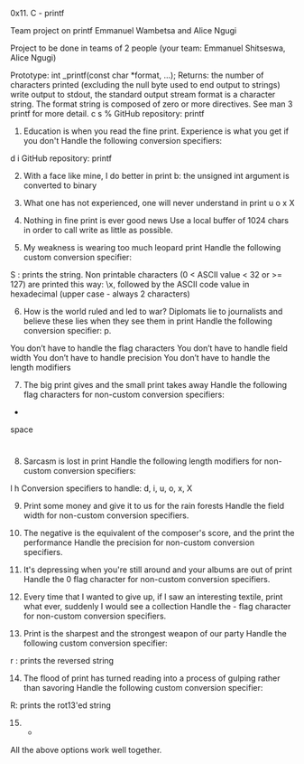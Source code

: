 0x11. C - printf

Team project on printf
Emmanuel Wambetsa and Alice Ngugi

Project to be done in teams of 2 people (your team: Emmanuel Shitseswa, Alice Ngugi)

Prototype: int _printf(const char *format, ...);
Returns: the number of characters printed (excluding the null byte used to end output to strings)
write output to stdout, the standard output stream
format is a character string. The format string is composed of zero or more directives. See man 3 printf for more detail.
c
s
%
GitHub repository: printf
    
1. Education is when you read the fine print. Experience is what you get if you don't
Handle the following conversion specifiers:

d
i
GitHub repository: printf
    
2. With a face like mine, I do better in print
b: the unsigned int argument is converted to binary
    
3. What one has not experienced, one will never understand in print
u
o
x
X
    
4. Nothing in fine print is ever good news
Use a local buffer of 1024 chars in order to call write as little as possible.
    
5. My weakness is wearing too much leopard print
Handle the following custom conversion specifier:

S : prints the string.
Non printable characters (0 < ASCII value < 32 or >= 127) are printed this way: \x, followed by the ASCII code value in hexadecimal (upper case - always 2 characters)

6. How is the world ruled and led to war? Diplomats lie to journalists and believe these lies when they see them in print
Handle the following conversion specifier: p.

You don’t have to handle the flag characters
You don’t have to handle field width
You don’t have to handle precision
You don’t have to handle the length modifiers
    
7. The big print gives and the small print takes away
Handle the following flag characters for non-custom conversion specifiers:

+
space
#
    
8. Sarcasm is lost in print
Handle the following length modifiers for non-custom conversion specifiers:

l
h
Conversion specifiers to handle: d, i, u, o, x, X

 
9. Print some money and give it to us for the rain forests
Handle the field width for non-custom conversion specifiers.
    
10. The negative is the equivalent of the composer's score, and the print the performance
Handle the precision for non-custom conversion specifiers.
   
11. It's depressing when you're still around and your albums are out of print
Handle the 0 flag character for non-custom conversion specifiers.

    
12. Every time that I wanted to give up, if I saw an interesting textile, print what ever, suddenly I would see a collection
Handle the - flag character for non-custom conversion specifiers.
    
13. Print is the sharpest and the strongest weapon of our party
Handle the following custom conversion specifier:

r : prints the reversed string
    
14. The flood of print has turned reading into a process of gulping rather than savoring
Handle the following custom conversion specifier:

R: prints the rot13'ed string
    
15. *
All the above options work well together.